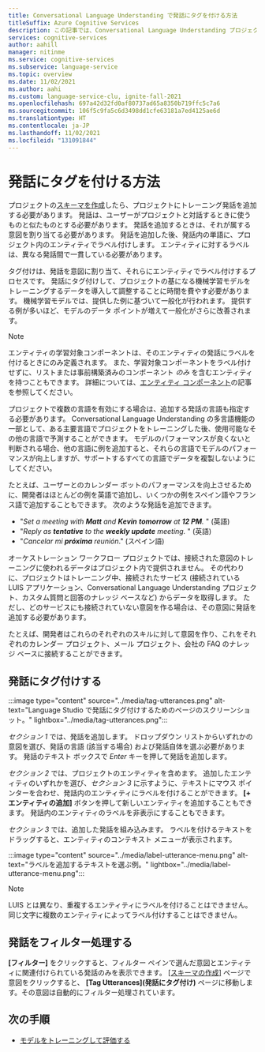 ```yaml
---
title: Conversational Language Understanding で発話にタグを付ける方法
titleSuffix: Azure Cognitive Services
description: この記事では、Conversational Language Understanding プロジェクトで発話にタグを付ける方法について説明します
services: cognitive-services
author: aahill
manager: nitinme
ms.service: cognitive-services
ms.subservice: language-service
ms.topic: overview
ms.date: 11/02/2021
ms.author: aahi
ms.custom: language-service-clu, ignite-fall-2021
ms.openlocfilehash: 697a42d32fd0af80737ad65a8350b719ffc5c7a6
ms.sourcegitcommit: 106f5c9fa5c6d3498dd1cfe63181a7ed4125ae6d
ms.translationtype: HT
ms.contentlocale: ja-JP
ms.lasthandoff: 11/02/2021
ms.locfileid: "131091844"
---
```

# <a name="how-to-tag-utterances"></a>発話にタグを付ける方法

プロジェクトの[スキーマを作成](build-schema.md)したら、プロジェクトにトレーニング発話を追加する必要があります。 発話は、ユーザーがプロジェクトと対話するときに使うものと似たものとする必要があります。 発話を追加するときは、それが属する意図を割り当てる必要があります。 発話を追加した後、発話内の単語に、プロジェクト内のエンティティでラベル付けします。 エンティティに対するラベルは、異なる発話間で一貫している必要があります。 

タグ付けは、発話を意図に割り当て、それらにエンティティでラベル付けするプロセスです。 発話にタグ付けして、プロジェクトの基になる機械学習モデルをトレーニングするデータを導入して調整することに時間を費やす必要があります。 機械学習モデルでは、提供した例に基づいて一般化が行われます。 提供する例が多いほど、モデルのデータ ポイントが増えて一般化がさらに改善されます。

> [!NOTE]
>  エンティティの学習対象コンポーネントは、そのエンティティの発話にラベルを付けるときにのみ定義されます。 また、学習対象コンポーネントをラベル付けせずに、リストまたは事前構築済みのコンポーネント _のみ_ を含むエンティティを持つこともできます。 詳細については、[エンティティ コンポーネント](../concepts/entity-components.md)の記事を参照してください。

プロジェクトで複数の言語を有効にする場合は、追加する発話の言語も指定する必要があります。 Conversational Language Understanding の多言語機能の一部として、ある主要言語でプロジェクトをトレーニングした後、使用可能なその他の言語で予測することができます。 モデルのパフォーマンスが良くないと判断される場合、他の言語に例を追加すると、それらの言語でモデルのパフォーマンスが向上しますが、サポートするすべての言語でデータを複製しないようにしてください。 

たとえば、ユーザーとのカレンダー ボットのパフォーマンスを向上させるために、開発者はほとんどの例を英語で追加し、いくつかの例をスペイン語やフランス語で追加することもできます。 次のような発話を追加できます。

* "_Set a meeting with **Matt** and **Kevin** **tomorrow** at **12 PM**._ " (英語)
* "_Reply as **tentative** to the **weekly update** meeting._ " (英語)
* "_Cancelar mi **próxima** reunión_." (スペイン語)

オーケストレーション ワークフロー プロジェクトでは、接続された意図のトレーニングに使われるデータはプロジェクト内で提供されません。 その代わりに、プロジェクトはトレーニング中、接続されたサービス (接続されている LUIS アプリケーション、Conversational Language Understanding プロジェクト、カスタム質問と回答のナレッジ ベースなど) からデータを取得します。 ただし、どのサービスにも接続されていない意図を作る場合は、その意図に発話を追加する必要があります。

たとえば、開発者はこれらのそれぞれのスキルに対して意図を作り、これをそれぞれのカレンダー プロジェクト、メール プロジェクト、会社の FAQ のナレッジ ベースに接続することができます。 

## <a name="tag-utterances"></a>発話にタグ付けする

:::image type="content" source="../media/tag-utterances.png" alt-text="Language Studio で発話にタグ付けするためのページのスクリーンショット。" lightbox="../media/tag-utterances.png":::

*セクション 1* では、発話を追加します。 ドロップダウン リストからいずれかの意図を選び、発話の言語 (該当する場合) および発話自体を選ぶ必要があります。 発話のテキスト ボックスで *Enter* キーを押して発話を追加します。

*セクション 2* では、プロジェクトのエンティティを含めます。 追加したエンティティのいずれかを選び、*セクション 3* に示すように、テキストにマウス ポインターを合わせ、発話内のエンティティにラベルを付けることができます。 **[+ エンティティの追加]** ボタンを押して新しいエンティティを追加することもできます。 発話内のエンティティのラベルを非表示にすることもできます。 

*セクション 3* では、追加した発話を組み込みます。 ラベルを付けるテキストをドラッグすると、エンティティのコンテキスト メニューが表示されます。

:::image type="content" source="../media/label-utterance-menu.png" alt-text="ラベルを追加するテキストを選ぶ例。" lightbox="../media/label-utterance-menu.png":::

> [!NOTE]
> LUIS とは異なり、重複するエンティティにラベルを付けることはできません。 同じ文字に複数のエンティティによってラベル付けすることはできません。

## <a name="filter-utterances"></a>発話をフィルター処理する

**[フィルター]** をクリックすると、フィルター ペインで選んだ意図とエンティティに関連付けられている発話のみを表示できます。
[[スキーマの作成]](./build-schema.md) ページで意図をクリックすると、 **[Tag Utterances]\(発話にタグ付け\)** ページに移動します。その意図は自動的にフィルター処理されています。 

## <a name="next-steps"></a>次の手順
* [モデルをトレーニングして評価する](./train-model.md)
